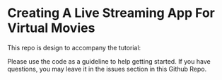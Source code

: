 # Creating A Live Streaming App For Virtual Movies
This repo is design to accompany the tutorial:



Please use the code as a guideline to help getting started. If you have questions, you may leave it in the issues section in this Github Repo.